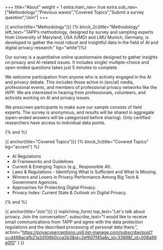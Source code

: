 +++
title="About"
weight = 1
extra.main_nav= true
extra.sub_nav=["Methodology","Previous waves","Covered Topics","Submit a survey question","Join"]
+++

{{ anchor(title="Methodology")}}
{% block_2c(title="Methodology" left_text="TAPP’s methodology, designed by survey and sampling experts from University of Maryland, USA (UMD) and LMU Munich, Germany, is developed to gather the most robust and insightful data in the field of AI and digital privacy research." bg="white")%}

Our survey is a quantitative online questionnaire designed to gather insights on privacy and AI-related issues. It includes single/ multiple-choice and open-ended questions takes just 5 minutes to complete. 

We welcome participation from anyone who is actively engaged in the AI and privacy debate. This includes those active in (social) media, professional events, and members of professional privacy networks like the IAPP. We are interested in hearing from professionals, volunteers, and activists working on AI and privacy issues. 

We prescreen participants to make sure our sample consists of field experts. The survey is anonymous, and results will be shared in aggregate (open-ended answers will be categorized before sharing). Only certified researchers have access to individual data points.

{% end %}


{{ anchor(title="Covered Topics")}}
{% block_1c(title="Covered Topics" bg="accent") %}

- AI Regulations
- AI Frameworks and Guidelines
- Current & Emerging Topics (e.g., Responsible AI).
- Laws & Regulations – Identifying What Is Sufficient and What Is Missing.
- Winners and Losers in Privacy Performance Among Big Tech & Government Agencies.
- Approaches for Protecting Digital Privacy.
- Privacy Index: Current State & Outlook on Digital Privacy.

{% end %}


{{ anchor(title="Join")}}
{{ 
mailchimp_form(
top_text="Let's talk about privacy. Join the conversation",
subscribe_text="I would like to receive email communications from TAPP and agree with the data protection regulations and the described processing of personal data there.",
action="https://privacyperceptions.us8.list-manage.com/subscribe/post?u=d468acafb21a2d106b0cca2b3&id=2ef607f45a&v_id=3389&f_id=008a99e0f0"
)
}}
